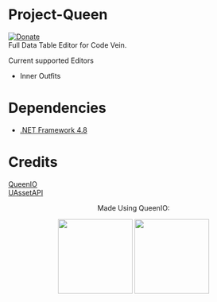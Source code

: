 # Project-Queen
[![Donate](https://img.shields.io/badge/Donate-PayPal-green.svg)](https://www.paypal.com/donate?hosted_button_id=7LVCJCM9LNQ2W)  
Full Data Table Editor for Code Vein.

Current supported Editors
- Inner Outfits

# Dependencies
- [.NET Framework 4.8](https://dotnet.microsoft.com/download/dotnet-framework)  

# Credits
[QueenIO](https://github.com/VelouriasMoon/QueenIO)  
[UAssetAPI](https://github.com/atenfyr/UAssetAPI)


<p align="center">Made Using QueenIO:</p>
<p align="center">
    <img src="https://github.com/VelouriasMoon/QueenIO/blob/main/Images/LogoLight.png#gh-light-mode-only" width="150"/>
    <img src="https://github.com/VelouriasMoon/QueenIO/blob/main/Images/LogoDark.png#gh-dark-mode-only" width="150"/>
</p>
